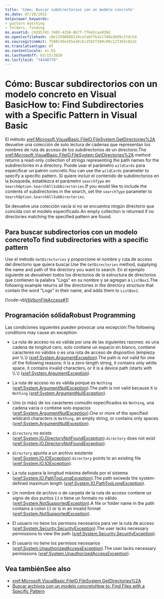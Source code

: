 ```yaml
---
title: 'Cómo: Buscar subdirectorios con un modelo concreto'
ms.date: 07/20/2015
helpviewer_keywords:
- pattern matching
- folders, finding
ms.assetid: c9265fd1-7483-4150-8b7f-ff642caa939d
ms.openlocfilehash: c8e13598080139cafabffb2e17d0a3b99c37dc5d
ms.sourcegitcommit: 7588136e355e10cbc2582f389c90c127363c02a5
ms.translationtype: HT
ms.contentlocale: es-ES
ms.lasthandoff: 03/15/2020
ms.locfileid: "74348770"
---
```

# <a name="how-to-find-subdirectories-with-a-specific-pattern-in-visual-basic"></a><span data-ttu-id="a868f-102">Cómo: Buscar subdirectorios con un modelo concreto en Visual Basic</span><span class="sxs-lookup"><span data-stu-id="a868f-102">How to: Find Subdirectories with a Specific Pattern in Visual Basic</span></span>

<span data-ttu-id="a868f-103">El método <xref:Microsoft.VisualBasic.FileIO.FileSystem.GetDirectories%2A> devuelve una colección de solo lectura de cadenas que representan los nombres de ruta de acceso de los subdirectorios de un directorio.</span><span class="sxs-lookup"><span data-stu-id="a868f-103">The <xref:Microsoft.VisualBasic.FileIO.FileSystem.GetDirectories%2A> method returns a read-only collection of strings representing the path names for the subdirectories in a directory.</span></span> <span data-ttu-id="a868f-104">Puede usar el parámetro `wildCards` para especificar un patrón concreto.</span><span class="sxs-lookup"><span data-stu-id="a868f-104">You can use the `wildCards` parameter to specify a specific pattern.</span></span> <span data-ttu-id="a868f-105">Si quiere incluir el contenido de subdirectorios en la búsqueda, establezca el parámetro `searchType` en `SearchOption.SearchAllSubDirectories`.</span><span class="sxs-lookup"><span data-stu-id="a868f-105">If you would like to include the contents of subdirectories in the search, set the `searchType` parameter to `SearchOption.SearchAllSubDirectories`.</span></span>

<span data-ttu-id="a868f-106">Se devuelve una colección vacía si no se encuentra ningún directorio que coincida con el modelo especificado.</span><span class="sxs-lookup"><span data-stu-id="a868f-106">An empty collection is returned if no directories matching the specified pattern are found.</span></span>

## <a name="to-find-subdirectories-with-a-specific-pattern"></a><span data-ttu-id="a868f-107">Para buscar subdirectorios con un modelo concreto</span><span class="sxs-lookup"><span data-stu-id="a868f-107">To find subdirectories with a specific pattern</span></span>

<span data-ttu-id="a868f-108">Use el método `GetDirectories` y proporcione el nombre y ruta de acceso del directorio que quiera buscar.</span><span class="sxs-lookup"><span data-stu-id="a868f-108">Use the `GetDirectories` method, supplying the name and path of the directory you want to search.</span></span> <span data-ttu-id="a868f-109">En el ejemplo siguiente se devuelven todos los directorios de la estructura de directorios que contienen la palabra "Logs" en su nombre y se agregan a `ListBox1`.</span><span class="sxs-lookup"><span data-stu-id="a868f-109">The following example returns all the directories in the directory structure that contain the word "Logs" in their name, and adds them to `ListBox1`.</span></span>

[!code-vb[VbVbcnFileAccess#1](~/samples/snippets/visualbasic/VS_Snippets_VBCSharp/VbVbcnFileAccess/VB/Class1.vb#1)]

## <a name="robust-programming"></a><span data-ttu-id="a868f-110">Programación sólida</span><span class="sxs-lookup"><span data-stu-id="a868f-110">Robust Programming</span></span>

<span data-ttu-id="a868f-111">Las condiciones siguientes pueden provocar una excepción:</span><span class="sxs-lookup"><span data-stu-id="a868f-111">The following conditions may cause an exception:</span></span>

- <span data-ttu-id="a868f-112">La ruta de acceso no es válida por una de las siguientes razones: es una cadena de longitud cero, solo contiene un espacio en blanco, contiene caracteres no válidos o es una ruta de acceso de dispositivo (empieza por \\\\.\\) (<xref:System.ArgumentException>).</span><span class="sxs-lookup"><span data-stu-id="a868f-112">The path is not valid for one of the following reasons: it is a zero-length string, it contains only white space, it contains invalid characters, or it is a device path (starts with \\\\.\\) (<xref:System.ArgumentException>).</span></span>

- <span data-ttu-id="a868f-113">La ruta de acceso no es válida porque es `Nothing` (<xref:System.ArgumentNullException>).</span><span class="sxs-lookup"><span data-stu-id="a868f-113">The path is not valid because it is `Nothing` (<xref:System.ArgumentNullException>).</span></span>

- <span data-ttu-id="a868f-114">Uno (o más) de los caracteres comodín especificados es `Nothing`, una cadena vacía o contiene solo espacios (<xref:System.ArgumentNullException>).</span><span class="sxs-lookup"><span data-stu-id="a868f-114">One or more of the specified wildcard characters is `Nothing`, an empty string, or contains only spaces (<xref:System.ArgumentNullException>).</span></span>

- <span data-ttu-id="a868f-115">`directory` no existe (<xref:System.IO.DirectoryNotFoundException>).</span><span class="sxs-lookup"><span data-stu-id="a868f-115">`directory` does not exist (<xref:System.IO.DirectoryNotFoundException>).</span></span>

- <span data-ttu-id="a868f-116">`directory` apunta a un archivo existente (<xref:System.IO.IOException>).</span><span class="sxs-lookup"><span data-stu-id="a868f-116">`directory` points to an existing file (<xref:System.IO.IOException>).</span></span>

- <span data-ttu-id="a868f-117">La ruta supera la longitud máxima definida por el sistema (<xref:System.IO.PathTooLongException>).</span><span class="sxs-lookup"><span data-stu-id="a868f-117">The path exceeds the system-defined maximum length (<xref:System.IO.PathTooLongException>).</span></span>

- <span data-ttu-id="a868f-118">Un nombre de archivo o de carpeta de la ruta de acceso contiene un signo de dos puntos (:) o tiene un formato no válido (<xref:System.NotSupportedException>).</span><span class="sxs-lookup"><span data-stu-id="a868f-118">A file or folder name in the path contains a colon (:) or is in an invalid format (<xref:System.NotSupportedException>).</span></span>

- <span data-ttu-id="a868f-119">El usuario no tiene los permisos necesarios para ver la ruta de acceso (<xref:System.Security.SecurityException>).</span><span class="sxs-lookup"><span data-stu-id="a868f-119">The user lacks necessary permissions to view the path (<xref:System.Security.SecurityException>).</span></span>

- <span data-ttu-id="a868f-120">El usuario no tiene los permisos necesarios (<xref:System.UnauthorizedAccessException>).</span><span class="sxs-lookup"><span data-stu-id="a868f-120">The user lacks necessary permissions (<xref:System.UnauthorizedAccessException>).</span></span>

## <a name="see-also"></a><span data-ttu-id="a868f-121">Vea también</span><span class="sxs-lookup"><span data-stu-id="a868f-121">See also</span></span>

- <xref:Microsoft.VisualBasic.FileIO.FileSystem.GetDirectories%2A>
- [<span data-ttu-id="a868f-122">Buscar archivos con un modelo concreto</span><span class="sxs-lookup"><span data-stu-id="a868f-122">How to: Find Files with a Specific Pattern</span></span>](../../../../visual-basic/developing-apps/programming/drives-directories-files/how-to-find-files-with-a-specific-pattern.md)
